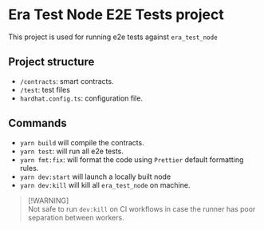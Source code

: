 # Era Test Node E2E Tests project

This project is used for running e2e tests against `era_test_node`

## Project structure

- `/contracts`: smart contracts.
- `/test`: test files
- `hardhat.config.ts`: configuration file.

## Commands

- `yarn build` will compile the contracts.
- `yarn test`: will run all e2e tests.
- `yarn fmt:fix`: will format the code using `Prettier` default formatting rules.
- `yarn dev:start` will launch a locally built node
- `yarn dev:kill` will kill all `era_test_node` on machine.

> [!WARNING]\
> Not safe to run `dev:kill` on CI workflows in case the runner has poor separation between workers.